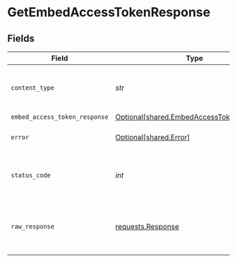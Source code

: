# GetEmbedAccessTokenResponse


## Fields

| Field                                                                                        | Type                                                                                         | Required                                                                                     | Description                                                                                  |
| -------------------------------------------------------------------------------------------- | -------------------------------------------------------------------------------------------- | -------------------------------------------------------------------------------------------- | -------------------------------------------------------------------------------------------- |
| `content_type`                                                                               | *str*                                                                                        | :heavy_check_mark:                                                                           | HTTP response content type for this operation                                                |
| `embed_access_token_response`                                                                | [Optional[shared.EmbedAccessTokenResponse]](../../models/shared/embedaccesstokenresponse.md) | :heavy_minus_sign:                                                                           | OK                                                                                           |
| `error`                                                                                      | [Optional[shared.Error]](../../models/shared/error.md)                                       | :heavy_minus_sign:                                                                           | Default error response                                                                       |
| `status_code`                                                                                | *int*                                                                                        | :heavy_check_mark:                                                                           | HTTP response status code for this operation                                                 |
| `raw_response`                                                                               | [requests.Response](https://requests.readthedocs.io/en/latest/api/#requests.Response)        | :heavy_check_mark:                                                                           | Raw HTTP response; suitable for custom response parsing                                      |